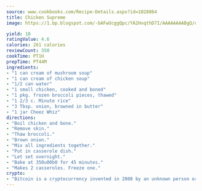 ```yaml
---
source: www.cookbooks.com/Recipe-Details.aspx?id=1028864
title: Chicken Supreme
image: https://1.bp.blogspot.com/-bAFwUcggQpc/YA2HvqthD7I/AAAAAAAABgQ/dGGityjUeSk5WIgvhJroHVt7XYoXF2qygCLcBGAsYHQ/s320/10.png

yield: 10
ratingValue: 4.6
calories: 261 calories
reviewCount: 350
cookTime: PT1H
prepTime: PT44M
ingredients:
- "1 can cream of mushroom soup"
- "1 can cream of chicken soup"
- "1/2 can water"
- "1 small chicken, cooked and boned"
- "1 pkg. frozen broccoli pieces, thawed"
- "1 2/3 c. Minute rice"
- "3 Tbsp. onion, browned in butter"
- "1 jar Cheez Whiz"
directions:
- "Boil chicken and bone."
- "Remove skin."
- "Thaw broccoli."
- "Brown onion."
- "Mix all ingredients together."
- "Put in casserole dish."
- "Let set overnight."
- "Bake at 350u00b0 for 45 minutes."
- "Makes 2 casseroles. Freeze one."
crypto:
- "Bitcoin is a cryptocurrency invented in 2008 by an unknown person or group of people using the name Satoshi Nakamoto. The currency began use in 2009 when its implementation was released as open-source software. Bitcoin is a decentralized digital currency, without a central bank or single administrator that can be sent from user to user on the peer-to-peer bitcoin network without the need for intermediaries. Transactions are verified by network nodes through cryptography and recorded in a public distributed ledger called a blockchain. Bitcoins are created as a reward for a process known as mining. They can be exchanged for other currencies, products, and services. Research produced by the University of Cambridge estimated that in 2017, there were 2.9 to 5.8 million unique users using a cryptocurrency wallet, most of them using bitcoin."
---
```


